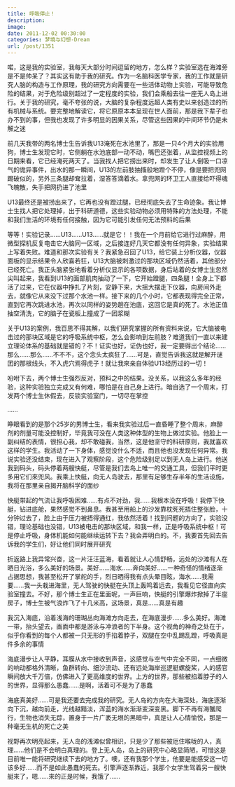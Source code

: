 ```yaml
---
title: 呼吸停止！
description: 
image: 
date: 2011-12-02 00:30:00
categories: 梦境与幻想-Dream
url: /post/1351
---
```


喏，这是我的实验室，我每天大部分时间逗留的地方，怎么样？实验室选在海滩旁是不是帅呆了？其实这有助于我的研究。作为一名脑科医学专家，我的工作就是研究人脑的构造与工作原理，我的研究方向需要在一些活体动物上实验，可能导致危险的结果，对于危险级别超过了一定程度的实验，我们会乘船去往一座无人岛上进行。关于我的研究，毫不夸张的说，大脑的复杂程度远超人类有史以来创造过的所有机械与系统。要完整地解读它，将它原原本本呈现在世人面前，那是我下辈子也办不到的事，但我也发现了许多明显的因果关系，尽管这些因果的中间环节仍是未解之迷

前几天我带的两名博士生告诉我U13淹死在水池里了，那是一只4个月大的实验用狗，博士生发现它时，它侧躺在水池底部一动不动，嘴巴还张着，从监控视频上的日期来看，它已经淹死两天了。当我找人把它捞出来时，却发生了让人倒吸一口凉气的诡异事件，出水的那一瞬间，U13的左前肢抽搐般地蹬个不停，像是要把兜网踢破似的，另外三条腿却耷拉着，湿答答滴着水。拿兜网的环卫工人直接给吓得魂飞魄散，失手把网扔进了池里

U13最终还是被捞出来了，它再也没有蹬过腿，已经彻底失去了生命迹象。我让博士生找人把它处理掉，出于科研道德，这些实验动物必须用特殊的方法处理，不能和我们生活的环境有任何接触，因为它可能引发任何无法预料的后果

等等！实验记录……U13……U13……就是它！！我在一个月前给它进行过麻醉，用微型探机反复电击它大脑同一区域，之后接连好几天它都没有任何异象，实验结果上写着失败。难道和那次实验有关？我紧急召回了U13，给它装上分析仪器，仪器面板的显示结果令人欣喜若狂，U13大脑被刺激过的那块区域仍然活着，其他部分已经死亡。我正头脑紧张地看着分析仪显示的各项数据，身后站着的女博士生忽然尖叫起来，我看到U13的面部肌肉抽动了一下，它开始蹬腿，四条腿！全身上下都活了过来，它在仪器中挣扎了片刻，安静下来，大摇大摆走下仪器，向房间外走去，就像它从来没下过那个水池一样。接下来的几个小时，它都表现得完全正常，直到它再次跳进水池，再次以同样的姿势趟在池底，这回它是真的死了。水池正值抽空清洗，它的脑子在瓷板上撞成了一团浆糊

关于U13的案例，我百思不得其解，以我们研究掌握的所有资料来说，它大脑被电击过的那块区域是它的呼吸系统中枢，怎么会影响到左前肢？难道我们一直以来建立理论体系的基础就是错的？不！证实也好，证伪也好，我一定要得出个结论……那么……那么……不不不，这个念头太疯狂了……可是，直觉告诉我这就是解开谜团的那根线头，不入虎穴焉得虎子！就让我來亲自体验U13经历过的一切！

吩咐下去，两个博士生强烈反对，预料之中的结果。没关系，以我这么多年的经验，这种实验独立完成又有何难，哪怕是在自己身上进行。暗自选了一个周末，打发两个博士生休假去，反锁实验室门，一切尽在掌控

……

睁眼看到的是那个25岁的男博士生，看来我实验过后一直昏睡了整个周末，麻醉剂的剂量可能没控制好，毕竟我可没在人类这种体型的生物上做过实验。他脸上一副纠结的表情，很担心我，却不敢碰我，当然，这是他坚守的科研原则，我就喜欢这样的学生。我活动了一下身体，感觉没什么不适，而且他也没发现任何异常。我说实验还没结束，现在进入了观察阶段，这个危险级别足以到无人岛上进行。他送我到码头，码头停着两艘快艇，尽管是我们去岛上唯一的交通工具，但我们平时更多用它们來兜风。我乘上快艇，向无人岛驶去，那里有足够生存半年的生活设施，我将在那里亲自揭开脑科学的面纱

快艇带起的气流让我呼吸困难……有点不对劲，我……我根本没在呼吸！我停下快艇，钻进底舱，果然感觉不到鼻息。我甚至用船上的沙发靠枕死死捂住整张脸，十分钟过去了，脸上由于压力被捂得通红，我依然活着！找到问题的方向了，实验没错，理论基础也没错，U13被电击的那块区域，和我一样，正是呼吸系统中枢！可是停止呼吸，身体机能如何能继续运转下去？我会弄明白的。不，我要首先回去告诉我的学生们，好让他们同时展开研究

折返路上我异常兴奋，这一片汪汪蓝海，看着就让人心情舒畅，远处的沙滩有人在晒日光浴，多么美好的场景。美好……海水……奔向美好……一种奇怪的情绪逐渐占据思想，我甚至松开了掌舵的手，烈日晒得我有点头晕目眩，海水……我需要……我一头栽进海里，无人驾驶的快艇在头顶上轰鸣着远去，我看见它径直向实验室撞去。不好，那个博士生正在里面呢，一声巨响，快艇的引擎爆炸掀掉了半座房子，博士生被气浪炸飞了十几米高，这场景，真是……真是有趣

我沉入海底，沿着浅海的珊瑚丛向海滩方向走去，在海底漫步……多么美好。海滩一带，抬头望去，画面中都是游泳与冲浪者的下半身。这个视角的神奇之处在于，似乎你看到的每个人都被一只无形的手掐着脖子，双腿在空中乱踢乱蹬，呼吸真是件多余的事情

海底漫步让人平静，耳膜从水中接收到声音，这感觉与空气中完全不同，一点细微的响动都格外清晰，鱼群转向、细沙流动、还有远处海岸巡逻艇螺旋桨，人的感官瞬间放大千万倍，仿佛进入了更高维度的世界。上方的世界，那些被掐着脖子的人的世界，显得那么愚蠢……是啊，活着可不是为了愚蠢

海底真美好……可是我还要去完成我的研究。无人岛的方向在大海深处，海底逐渐向下沉，越向前走，光线越黯淡，浑蓝的海水渐渐变深变黑。脚下不再有海蟹爬行，生物也消失无踪，置身于一片广袤无垠的黑暗中，真是让人心情愉悦，那是一种毫无生机的死亡之美

视野再次明亮起来，无人岛的浅滩似曾相识，只是少了那些被厄住喉咙的人，真理……他们是不会明白真理的。登上无人岛，岛上的研究中心略显简陋，可惜这是目前唯一能将研究继续下去的地方了。噢，还有我那个学生，他要是能感受这一切该多好……而不是如此愚蠢的死去。引擎声逐渐靠近，我那个女学生驾着另一艘快艇來了，嗯……來的正是时候，我饿了……